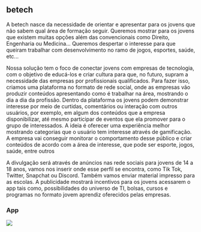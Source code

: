 ## betech

A betech nasce da necessidade de orientar e apresentar para os jovens que não sabem qual área de formação seguir. Queremos mostrar para os jovens que existem muitas opções além das convencionais como Direito, Engenharia ou Medicina… Queremos despertar o interesse para que queiram trabalhar com desenvolvimento no ramo de jogos, esportes, saúde, etc... 

Nossa solução tem o foco de conectar jovens com empresas de tecnologia, com o objetivo de educá-los e criar cultura para que, no futuro, supram a necessidade das empresas por profissionais qualificados. Para fazer isso, criamos uma plataforma no formato de rede social, onde as empresas vão produzir conteúdos apresentando como é trabalhar na área, mostrando o dia a dia da profissão. Dentro da plataforma os jovens podem demonstrar interesse por meio de curtidas, comentários ou interação com outros usuários, por exemplo, em algum dos conteúdos que a empresa disponibilizar, até mesmo participar de eventos que ela promover para o grupo de interessados. A ideia é oferecer uma experiência melhor mostrando categorias que o usuário tem interesse através de gamificação. A empresa vai conseguir monitorar o comportamento desse público e criar conteúdos de acordo com a área de interesse, que pode ser esporte, jogos, saúde, entre outros

A divulgação será através de anúncios nas rede sociais para jovens de 14 a 18 anos, vamos nos inserir onde esse perfil se encontra, como Tik Tok, Twitter, Snapchat ou Discord. Também vamos enviar material impresso para as escolas. A publicidade mostrará incentivos para os jovens acessarem o app tais como, possibilidades do universo de TI, bolsas, cursos e programas no formato jovem aprendiz oferecidos pelas empresas.

### App
![](app/app.gif)


